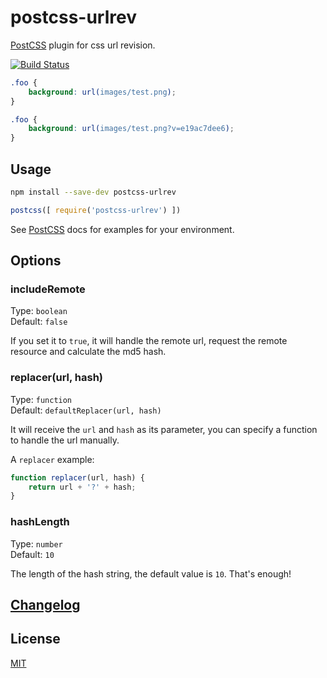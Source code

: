 # postcss-urlrev

[PostCSS] plugin for css url revision.

[![Build Status][ci-img]][ci]


```css
.foo {
    background: url(images/test.png);
}
```

```css
.foo {
    background: url(images/test.png?v=e19ac7dee6);
}
```

## Usage

```sh
npm install --save-dev postcss-urlrev
```

```js
postcss([ require('postcss-urlrev') ])
```

See [PostCSS] docs for examples for your environment.


## Options

### includeRemote

Type: `boolean`  
Default: `false`

If you set it to `true`, it will handle the remote url, request the remote resource
and calculate the md5 hash.

### replacer(url, hash)

Type: `function`  
Default: `defaultReplacer(url, hash)`

It will receive the `url` and `hash` as its parameter, you can specify a function to handle the url manually.

A `replacer` example:

```js
function replacer(url, hash) {
    return url + '?' + hash;
}
```


### hashLength

Type: `number`  
Default: `10`

The length of the hash string, the default value is `10`. That's enough!


## [Changelog](CHANGELOG.md)

## License

[MIT]


[PostCSS]: https://github.com/postcss/postcss
[ci-img]:  https://travis-ci.org/yuezk/postcss-urlrev.svg
[ci]:      https://travis-ci.org/yuezk/postcss-urlrev
[MIT]:     LICENSE
